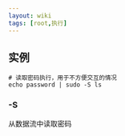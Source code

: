 ```yaml
---
layout: wiki
tags: [root,执行]
---
```


## 实例

```shell
# 读取密码执行，用于不方便交互的情况
echo password | sudo -S ls
```

### -S

从数据流中读取密码

